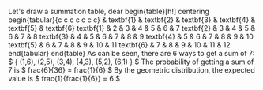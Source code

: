 Let's draw a summation table, dear
begin{table}[h!]
centering
begin{tabular}{c c c c c c c}
& textbf{1} & textbf{2} & textbf{3} & textbf{4} & textbf{5} & textbf{6}
textbf{1} & 2 & 3 & 4 & 5 & 6 & 7
textbf{2} & 3 & 4 & 5 & 6 & 7 & 8
textbf{3} & 4 & 5 & 6 & 7 & 8 & 9
textbf{4} & 5 & 6 & 7 & 8 & 9 & 10
textbf{5} & 6 & 7 & 8 & 9 & 10 & 11
textbf{6} & 7 & 8 & 9 & 10 & 11 & 12
end{tabular}
end{table}
As can be seen, there are 6 ways to get a sum of 7: $ { (1,6), (2,5), (3,4), (4,3), (5,2), (6,1) } $
The probability of getting a sum of 7 is $ frac{6}{36} = frac{1}{6} $
By the geometric distribution, the expected value is $ frac{1}{frac{1}{6}} = 6 $
